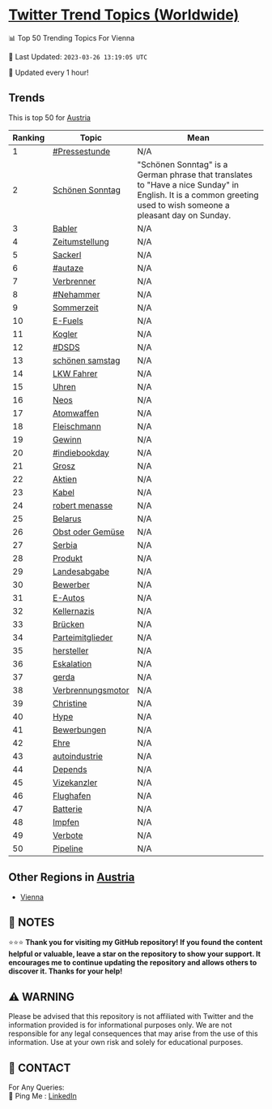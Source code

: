 [Twitter Trend Topics (Worldwide)](https://github.com/ErcinDedeoglu/Twitter-Trend-Topics)
==========


📊 Top 50 Trending Topics For Vienna

📆 Last Updated: `2023-03-26 13:19:05 UTC`

🔧 Updated every 1 hour!


## Trends

This is top 50 for [Austria](</Austria>)

| Ranking | Topic | Mean |
| ------- | ------------ | ------------ |
| 1 | [#Pressestunde](http://twitter.com/search?q=%23Pressestunde) | N/A |
| 2 | [Schönen Sonntag](http://twitter.com/search?q=Sch%c3%b6nen+Sonntag) | "Schönen Sonntag" is a German phrase that translates to "Have a nice Sunday" in English. It is a common greeting used to wish someone a pleasant day on Sunday. |
| 3 | [Babler](http://twitter.com/search?q=Babler) | N/A |
| 4 | [Zeitumstellung](http://twitter.com/search?q=Zeitumstellung) | N/A |
| 5 | [Sackerl](http://twitter.com/search?q=Sackerl) | N/A |
| 6 | [#autaze](http://twitter.com/search?q=%23autaze) | N/A |
| 7 | [Verbrenner](http://twitter.com/search?q=Verbrenner) | N/A |
| 8 | [#Nehammer](http://twitter.com/search?q=%23Nehammer) | N/A |
| 9 | [Sommerzeit](http://twitter.com/search?q=Sommerzeit) | N/A |
| 10 | [E-Fuels](http://twitter.com/search?q=E-Fuels) | N/A |
| 11 | [Kogler](http://twitter.com/search?q=Kogler) | N/A |
| 12 | [#DSDS](http://twitter.com/search?q=%23DSDS) | N/A |
| 13 | [schönen samstag](http://twitter.com/search?q=sch%c3%b6nen+samstag) | N/A |
| 14 | [LKW Fahrer](http://twitter.com/search?q=LKW+Fahrer) | N/A |
| 15 | [Uhren](http://twitter.com/search?q=Uhren) | N/A |
| 16 | [Neos](http://twitter.com/search?q=Neos) | N/A |
| 17 | [Atomwaffen](http://twitter.com/search?q=Atomwaffen) | N/A |
| 18 | [Fleischmann](http://twitter.com/search?q=Fleischmann) | N/A |
| 19 | [Gewinn](http://twitter.com/search?q=Gewinn) | N/A |
| 20 | [#indiebookday](http://twitter.com/search?q=%23indiebookday) | N/A |
| 21 | [Grosz](http://twitter.com/search?q=Grosz) | N/A |
| 22 | [Aktien](http://twitter.com/search?q=Aktien) | N/A |
| 23 | [Kabel](http://twitter.com/search?q=Kabel) | N/A |
| 24 | [robert menasse](http://twitter.com/search?q=robert+menasse) | N/A |
| 25 | [Belarus](http://twitter.com/search?q=Belarus) | N/A |
| 26 | [Obst oder Gemüse](http://twitter.com/search?q=Obst+oder+Gem%c3%bcse) | N/A |
| 27 | [Serbia](http://twitter.com/search?q=Serbia) | N/A |
| 28 | [Produkt](http://twitter.com/search?q=Produkt) | N/A |
| 29 | [Landesabgabe](http://twitter.com/search?q=Landesabgabe) | N/A |
| 30 | [Bewerber](http://twitter.com/search?q=Bewerber) | N/A |
| 31 | [E-Autos](http://twitter.com/search?q=E-Autos) | N/A |
| 32 | [Kellernazis](http://twitter.com/search?q=Kellernazis) | N/A |
| 33 | [Brücken](http://twitter.com/search?q=Br%c3%bccken) | N/A |
| 34 | [Parteimitglieder](http://twitter.com/search?q=Parteimitglieder) | N/A |
| 35 | [hersteller](http://twitter.com/search?q=hersteller) | N/A |
| 36 | [Eskalation](http://twitter.com/search?q=Eskalation) | N/A |
| 37 | [gerda](http://twitter.com/search?q=gerda) | N/A |
| 38 | [Verbrennungsmotor](http://twitter.com/search?q=Verbrennungsmotor) | N/A |
| 39 | [Christine](http://twitter.com/search?q=Christine) | N/A |
| 40 | [Hype](http://twitter.com/search?q=Hype) | N/A |
| 41 | [Bewerbungen](http://twitter.com/search?q=Bewerbungen) | N/A |
| 42 | [Ehre](http://twitter.com/search?q=Ehre) | N/A |
| 43 | [autoindustrie](http://twitter.com/search?q=autoindustrie) | N/A |
| 44 | [Depends](http://twitter.com/search?q=Depends) | N/A |
| 45 | [Vizekanzler](http://twitter.com/search?q=Vizekanzler) | N/A |
| 46 | [Flughafen](http://twitter.com/search?q=Flughafen) | N/A |
| 47 | [Batterie](http://twitter.com/search?q=Batterie) | N/A |
| 48 | [Impfen](http://twitter.com/search?q=Impfen) | N/A |
| 49 | [Verbote](http://twitter.com/search?q=Verbote) | N/A |
| 50 | [Pipeline](http://twitter.com/search?q=Pipeline) | N/A |



## Other Regions in [Austria](</Austria>)

* [Vienna](</Austria/Vienna.md>)



## 📝 NOTES

⭐⭐⭐ **Thank you for visiting my GitHub repository! If you found the content helpful or valuable, leave a star on the repository to show your support. It encourages me to continue updating the repository and allows others to discover it. Thanks for your help!**


## ⚠️ WARNING

Please be advised that this repository is not affiliated with Twitter and the information provided is for informational purposes only. We are not responsible for any legal consequences that may arise from the use of this information. Use at your own risk and solely for educational purposes.


## 📨 CONTACT

 For Any Queries:  
            🏓 Ping Me : [LinkedIn](https://www.linkedin.com/in/ercindedeoglu/)

